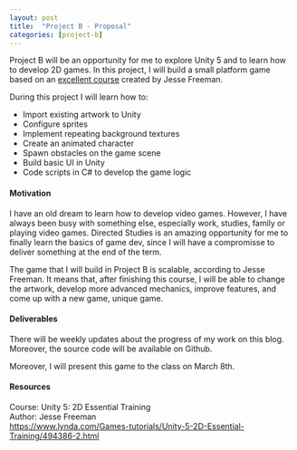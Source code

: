 ```yaml
---
layout: post
title:  "Project B - Proposal"
categories: [project-b]
---
```


Project B will be an opportunity for me to explore Unity 5 and to learn how to develop 2D games. In this project, I will build a small platform game based on an [excellent course](https://www.lynda.com/Games-tutorials/Unity-5-2D-Essential-Training/494386-2.html) created by Jesse Freeman.

During this project I will learn how to:

* Import existing artwork to Unity
* Configure sprites
* Implement repeating background textures
* Create an animated character
* Spawn obstacles on the game scene
* Build basic UI in Unity
* Code scripts in C# to develop the game logic

#### Motivation

I have an old dream to learn how to develop video games. However, I have always been busy with something else, especially work, studies,  family or playing video games. Directed Studies is an amazing opportunity for me to finally learn the basics of game dev, since I will have a compromisse to deliver something at the end of the term.

The game that I will build in Project B is scalable, according to Jesse Freeman. It means that, after finishing this course, I will be able to change the artwork, develop more advanced mechanics, improve features, and come up with a new game, unique game.

#### Deliverables

There will be weekly updates about the progress of my work on this blog. Moreover, the source code will be available on Github.

Moreover, I will present this game to the class on March 8th.

#### Resources

Course: Unity 5: 2D Essential Training<br>
Author: Jesse Freeman<br>
https://www.lynda.com/Games-tutorials/Unity-5-2D-Essential-Training/494386-2.html
